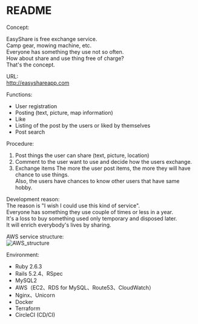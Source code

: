 # README

Concept:

EasyShare is free exchange service.<br/>
Camp gear, mowing machine, etc.<br/>
Everyone has something they use not so often.<br/>
How about share and use thing free of charge?<br/>
That's the concept.<br/>

URL:<br/>
http://easyshareapp.com <br/>

Functions:<br/>
- User registration<br/>
- Posting (text, picture, map information)<br/>
- Like<br/>
- Listing of the post by the users or liked by themselves<br/>
- Post search<br/>

Procedure:
1. Post things the user can share (text, picture, location)
2. Comment to the user want to use and decide how the users exchange.
3. Exchange items
The more the user post items, the more they will have chance to use things.<br/>
Also, the users have chances to know other users that have same hobby.

Development reason:<br/>
The reason is "I wish I could use this kind of service".<br/>
Everyone has something they use couple of times or less in a year.<br/>
It's a loss to buy something used only temporary and disposed later.<br/>
It will enrich everybody's lives by sharing. <br/>


AWS service structure:<br/>
![AWS_structure](https://user-images.githubusercontent.com/52940447/94350914-58488300-0021-11eb-8c84-77b24bbb71e6.jpg) <br/>

Environment:<br/>
- Ruby 2.6.3<br/>
- Rails 5.2.4、RSpec<br/>
- MySQL2<br/>
- AWS（EC2、RDS for MySQL、Route53、CloudWatch）<br/>
- Nginx、Unicorn<br/>
- Docker<br/>
- Terraform<br/>
- CircleCI (CD/CI)<br/>
